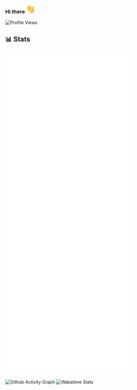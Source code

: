 ### Hi there <img src="https://raw.githubusercontent.com/firefly3823/firefly3823/main/wave.gif" width="30px">


![Profile Views](https://hits.seeyoufarm.com/api/count/incr/badge.svg?url=https%3A%2F%2Fgithub.com%2Ffirefly3823&count_bg=%230088CC&title_bg=%23000000&icon=&icon_color=%23E7E7E7&title=Profile+Views&edge_flat=true)


<!--
### Trophies 🏆

![Github Trophy](https://github-profile-trophy.vercel.app/?username=firefly3823&theme=dracula)


### Stats ⚡️

![Github Activity Graph](https://activity-graph.herokuapp.com/graph?username=firefly3823&custom_title=Activity+Graph&theme=dracula)

![Github Stats](https://github-readme-stats.vercel.app/api?username=firefly3823&show_icons=true&title_color=0088CC&custom_title=GitHub+Stats&icon_color=0088CC&include_all_commits=true&theme=dracula&cache_seconds=86400&count_private=true)

![GitHub Streak](http://github-readme-streak-stats.herokuapp.com?user=firefly3823&theme=dracula)


### Top Langs
![Top Langs](https://github-readme-stats.vercel.app/api/top-langs/?username=firefly3823&show_icons=true&title_color=0088CC&icon_color=0088CC&ring=0088CC&fire=e25822&include_all_commits=true&theme=dracula&cache_seconds=86400&count_private=true&layout=compact&langs_count=10)


![Wakatime Stats](https://github-readme-stats.vercel.app/api/wakatime?username=firefly3823&title_color=0088CC&icon_color=0088CC&theme=dracula&layout=compact)
-->
## 📊 Stats

![Metrics](https://github.com/firefly3823/firefly3823/raw/main/metrics.svg)



![Github Activity Graph](https://activity-graph.herokuapp.com/graph?username=firefly3823&custom_title=Activity+Graph&theme=dracula)
![Wakatime Stats](https://github-readme-stats.vercel.app/api/wakatime?username=firefly3823&title_color=0088CC&icon_color=0088CC&theme=dracula&layout=compact)


<!--
### Listening to 🎶
![Github Trophy](https://github-profile-trophy.vercel.app/?username=firefly3823&theme=dracula)
![Spotify](https://stevin-spotify-readme.vercel.app/api?theme=dark&spin=true&scan=true&rainbow=true)
-->
